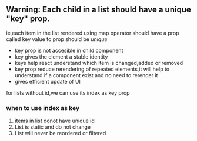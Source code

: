 ## Warning: Each child in a list should have a unique "key" prop.
ie,each item in the list  rendered using map operator should have a prop called key
value to prop should be *unique* 

- key prop is not accesible in child component
- key gives the element a stable identity
- keys help react understand which item is changed,added or removed
- key prop reduce rerendering of repeated elements,it will help to understand if a component exist and no need to rerender it
- gives efficient update of UI


for lists without id,we can use its index as key prop
### when to use index as key 
1. items in list donot have unique id
2. List is static and do not change
3. List will never be reordered or filtered